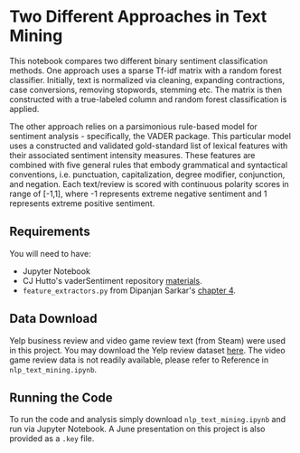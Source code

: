 # Two Different Approaches in Text Mining

This notebook compares two different binary sentiment classification methods. One approach uses a sparse Tf-idf matrix with a random forest classifier. Initially, text is normalized via cleaning, expanding contractions, case conversions, removing stopwords, stemming etc. The matrix is then constructed with a true-labeled column and random forest classification is applied.

The other approach relies on a parsimonious rule-based model for sentiment analysis - specifically, the VADER package. This particular model uses a constructed and validated gold-standard list of lexical features with their associated sentiment intensity measures. These features are combined with five general rules that embody grammatical and syntactical conventions, i.e. punctuation, capitalization, degree modifier, conjunction, and negation. Each text/review is scored with continuous polarity scores in range of [-1,1], where -1 represents extreme negative sentiment and 1 represents extreme positive sentiment.

## Requirements

You will need to have:
- Jupyter Notebook
- CJ Hutto's vaderSentiment repository [materials](https://github.com/cjhutto/vaderSentiment).
- `feature_extractors.py` from Dipanjan Sarkar's [chapter 4](https://github.com/dipanjanS/text-analytics-with-python/tree/master/Old_Edition_v1/notebooks/Ch04_Text_Classification).

## Data Download

Yelp business review and video game review text (from Steam) were used in this project. You may download the Yelp review dataset [here](https://www.yelp.com/dataset). The video game review data is not readily available, please refer to Reference in `nlp_text_mining.ipynb`.

## Running the Code

To run the code and analysis simply download `nlp_text_mining.ipynb` and run via Jupyter Notebook. A June presentation on this project is also provided as a `.key` file.
